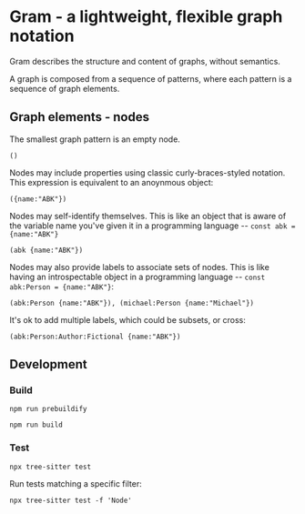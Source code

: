 # Gram - a lightweight, flexible graph notation

Gram describes the structure and content of graphs, without semantics. 

A graph is composed from a sequence of patterns, where each pattern
is a sequence of graph elements.

## Graph elements - nodes

The smallest graph pattern is an empty node. 
```
()
```

Nodes may include properties using classic curly-braces-styled notation. This expression
is equivalent to an anoynmous object:

```
({name:"ABK"})
```

Nodes may self-identify themselves. This is like an object that is aware of the variable
name you've given it in a programming language -- `const abk = {name:"ABK"}`
```
(abk {name:"ABK"})
```

Nodes may also provide labels to associate sets of nodes. This is like having an 
introspectable object in a programming language -- `const abk:Person = {name:"ABK"}`:
```
(abk:Person {name:"ABK"}), (michael:Person {name:"Michael"})
```

It's ok to add multiple labels, which could be subsets, or cross:
```
(abk:Person:Author:Fictional {name:"ABK"})
```


## Development

### Build

```
npm run prebuildify
```

```
npm run build
```


### Test

```
npx tree-sitter test
```

Run tests matching a specific filter:
```
npx tree-sitter test -f 'Node'
```